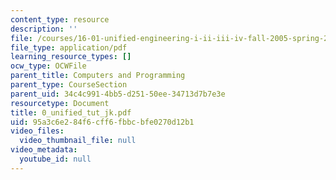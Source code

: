 ```yaml
---
content_type: resource
description: ''
file: /courses/16-01-unified-engineering-i-ii-iii-iv-fall-2005-spring-2006/95a3c6e284f6cff6fbbcbfe0270d12b1_0_unified_tut_jk.pdf
file_type: application/pdf
learning_resource_types: []
ocw_type: OCWFile
parent_title: Computers and Programming
parent_type: CourseSection
parent_uid: 34c4c991-4bb5-d251-50ee-34713d7b7e3e
resourcetype: Document
title: 0_unified_tut_jk.pdf
uid: 95a3c6e2-84f6-cff6-fbbc-bfe0270d12b1
video_files:
  video_thumbnail_file: null
video_metadata:
  youtube_id: null
---
```


